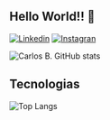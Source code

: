 ## Hello World!! 👋
[![Linkedin](https://img.shields.io/badge/LinkedIn-0077B5?style=for-the-badge&logo=linkedin&logoColor=white)](https://www.linkedin.com/in/carlos-batista-932540239/)
[![Instagran](https://img.shields.io/badge/Instagram-E4405F?style=for-the-badge&logo=instagram&logoColor=white)](https://www.instagram.com/carlosnbatista/?hl=pt)

![Carlos B. GitHub stats](https://github-readme-stats.vercel.app/api?username=carlosbatistta&show_icons=true&theme=dracula)

## Tecnologias
![Top Langs](https://github-readme-stats.vercel.app/api/top-langs/?username=carlosbatistta&hide_progress=true)
